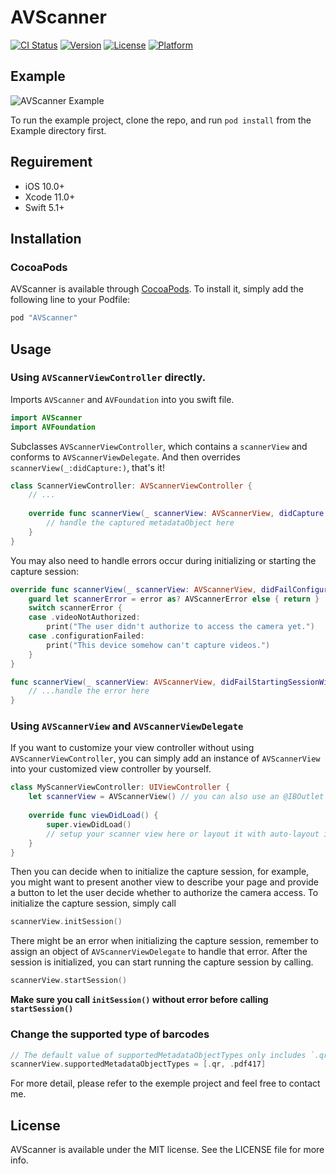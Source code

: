 # AVScanner

[![CI Status](http://img.shields.io/travis/mrfour/AVScanner.svg?style=flat)](https://travis-ci.org/mrfour0004/AVScanner)
[![Version](https://img.shields.io/cocoapods/v/AVScanner.svg?style=flat)](http://cocoapods.org/pods/AVScanner)
[![License](https://img.shields.io/cocoapods/l/AVScanner.svg?style=flat)](http://cocoapods.org/pods/AVScanner)
[![Platform](https://img.shields.io/cocoapods/p/AVScanner.svg?style=flat)](http://cocoapods.org/pods/AVScanner)

## Example

![AVScanner Example](https://raw.githubusercontent.com/mrfour0004/AVScanner/master/Resources/AVScanner-demo.gif)

To run the example project, clone the repo, and run `pod install` from the Example directory first.

## Reguirement

- iOS 10.0+
- Xcode 11.0+
- Swift 5.1+

## Installation

### CocoaPods

AVScanner is available through [CocoaPods](http://cocoapods.org). To install
it, simply add the following line to your Podfile:

```ruby
pod "AVScanner"
```

## Usage

### Using `AVScannerViewController` directly.

Imports `AVScanner` and `AVFoundation` into you swift file.

``` swift
import AVScanner
import AVFoundation
```

Subclasses `AVScannerViewController`, which contains a `scannerView` and conforms to `AVScannerViewDelegate`. And then overrides `scannerView(_:didCapture:)`, that's it!

```swift
class ScannerViewController: AVScannerViewController {
    // ...
    
    override func scannerView(_ scannerView: AVScannerView, didCapture metadataObject: AVMetadataMachineReadableCodeObject) {
        // handle the captured metadataObject here
    }
}
```

You may also need to handle errors occur during initializing or starting the capture session:

```swift
override func scannerView(_ scannerView: AVScannerView, didFailConfigurationWithError error: Error) {
    guard let scannerError = error as? AVScannerError else { return }
    switch scannerError {
    case .videoNotAuthorized:
        print("The user didn't authorize to access the camera yet.")
    case .configurationFailed:
        print("This device somehow can't capture videos.")
    }
}

func scannerView(_ scannerView: AVScannerView, didFailStartingSessionWithError error: Error) {
    // ...handle the error here
}
```

### Using `AVScannerView` and  `AVScannerViewDelegate`

If you want to customize your view controller without using `AVScannerViewController`, you can simply add an instance of `AVScannerView` into your customized view controller by yourself. 

```swift
class MyScannerViewController: UIViewController {
    let scannerView = AVScannerView() // you can also use an @IBOutlet here.
    
    override func viewDidLoad() {
        super.viewDidLoad()
        // setup your scanner view here or layout it with auto-layout in the storyboard.
    }
}
```

Then you can decide when to initialize the capture session, for example, you might want to present another view to describe your page and provide a button to let the user decide whether to authorize the camera access. To initialize the capture session, simply call
```swift 
scannerView.initSession()
```
There might be an error when initializing the capture session, remember to assign an object of `AVScannerViewDelegate` to handle that error. After the session is initialized, you can start running the capture session by calling.
```swift
scannerView.startSession()
```
**Make sure you call  `initSession()` without error before calling `startSession()`**

### Change the supported type of barcodes

```swift
// The default value of supportedMetadataObjectTypes only includes `.qr`.
scannerView.supportedMetadataObjectTypes = [.qr, .pdf417]
```

For more detail, please refer to the exemple project and feel free to contact me.

## License

AVScanner is available under the MIT license. See the LICENSE file for more info.
